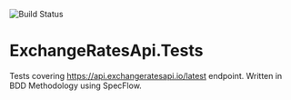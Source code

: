 
![Build Status](https://travis-ci.com/Industrialev/ExchangeRatesApi.Tests.svg?token=3ideFN4HyVAZRSnmsm6d&branch=master)

# ExchangeRatesApi.Tests
 Tests covering https://api.exchangeratesapi.io/latest endpoint. Written in BDD Methodology using SpecFlow.
